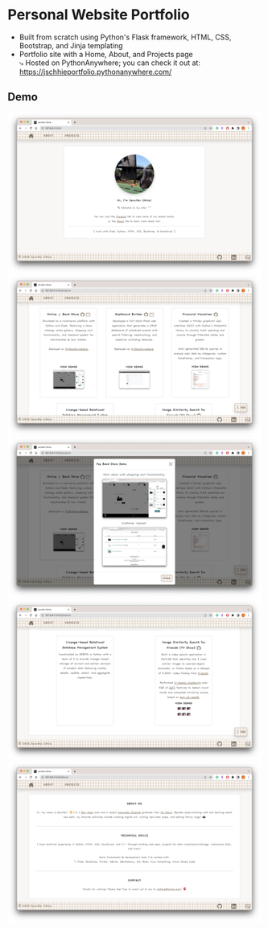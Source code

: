 # Personal Website Portfolio

* Built from scratch using Python's Flask framework, HTML, CSS, Bootstrap, and Jinja templating
* Portfolio site with a Home, About, and Projects page
<br>⤷ Hosted on PythonAnywhere; you can check it out at: https://jschhieportfolio.pythonanywhere.com/ 

## Demo
<img src="https://github.com/jschhie/portfolio/blob/main/demo/home-1.png" alt="Personal website portfolio Home Page">

<img src="https://github.com/jschhie/portfolio/blob/main/demo/project-1.png" alt="Projects Page, with project descriptions and links continued">

<img src="https://github.com/jschhie/portfolio/blob/main/demo/project-2.png" alt="Projects Page, with project demo images">

<img src="https://github.com/jschhie/portfolio/blob/main/demo/about-1.png" alt="Projects Page, with project descriptions and links"> 

<img src="https://github.com/jschhie/portfolio/blob/main/demo/project-3.png" alt="About Page">
